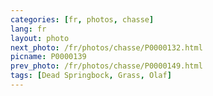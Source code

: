 ```yaml
---
categories: [fr, photos, chasse]
lang: fr
layout: photo
next_photo: /fr/photos/chasse/P0000132.html
picname: P0000139
prev_photo: /fr/photos/chasse/P0000149.html
tags: [Dead Springbock, Grass, Olaf]
---
```

